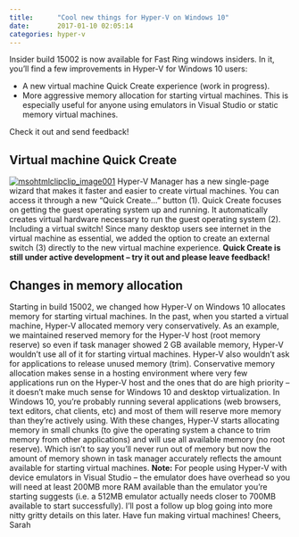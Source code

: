 ```yaml
---
title:      "Cool new things for Hyper-V on Windows 10"
date:       2017-01-10 02:05:14
categories: hyper-v
---
```

Insider build 15002 is now available for Fast Ring windows insiders. In it, you’ll find a few improvements in Hyper-V for Windows 10 users: 

  * A new virtual machine Quick Create experience (work in progress).
  * More aggressive memory allocation for starting virtual machines. This is especially useful for anyone using emulators in Visual Studio or static memory virtual machines.

Check it out and send feedback! 

## Virtual machine Quick Create

[![msohtmlclipclip_image001](https://msdnshared.blob.core.windows.net/media/2017/01/msohtmlclipclip_image001_thumb.png)](https://msdnshared.blob.core.windows.net/media/2017/01/msohtmlclipclip_image001.png) Hyper-V Manager has a new single-page wizard that makes it faster and easier to create virtual machines. You can access it through a new “Quick Create…” button (1). Quick Create focuses on getting the guest operating system up and running. It automatically creates virtual hardware necessary to run the guest operating system (2). Including a virtual switch! Since many desktop users see internet in the virtual machine as essential, we added the option to create an external switch (3) directly to the new virtual machine experience. **Quick Create is still under active development – try it out and please leave feedback!**

## Changes in memory allocation

Starting in build 15002, we changed how Hyper-V on Windows 10 allocates memory for starting virtual machines. In the past, when you started a virtual machine, Hyper-V allocated memory very conservatively. As an example, we maintained reserved memory for the Hyper-V host (root memory reserve) so even if task manager showed 2 GB available memory, Hyper-V wouldn’t use all of it for starting virtual machines. Hyper-V also wouldn’t ask for applications to release unused memory (trim). Conservative memory allocation makes sense in a hosting environment where very few applications run on the Hyper-V host and the ones that do are high priority – it doesn’t make much sense for Windows 10 and desktop virtualization. In Windows 10, you’re probably running several applications (web browsers, text editors, chat clients, etc) and most of them will reserve more memory than they’re actively using. With these changes, Hyper-V starts allocating memory in small chunks (to give the operating system a chance to trim memory from other applications) and will use all available memory (no root reserve). Which isn’t to say you’ll never run out of memory but now the amount of memory shown in task manager accurately reflects the amount available for starting virtual machines. **Note:** For people using Hyper-V with device emulators in Visual Studio – the emulator does have overhead so you will need at least 200MB more RAM available than the emulator you’re starting suggests (i.e. a 512MB emulator actually needs closer to 700MB available to start successfully). I’ll post a follow up blog going into more nitty gritty details on this later. Have fun making virtual machines! Cheers, Sarah
